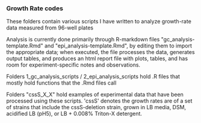 ### Growth Rate codes

These folders contain various scripts I have written to analyze growth-rate data measured from 96-well plates

Analysis is currently done primarily through R-markdown files "gc_analysis-template.Rmd" and "epi_analysis-template.Rmd", by editing them to import the appropriate data;  when executed, the file processes the data, generates output tables, and produces an html report file with plots, tables, and has room for experiment-specific notes and observations.  

Folders 1_gc_analysis_scripts / 2_epi_analysis_scripts hold .R files that mostly hold functions that the .Rmd files call

Folders "cssS_X_X" hold examples of experimental data that have been processed using these scripts.  'cssS' denotes the growth rates are of a set of strains that include the cssS-deletion strain, grown in LB media, DSM, acidified LB (pH5), or LB + 0.008% Triton-X detergent.
